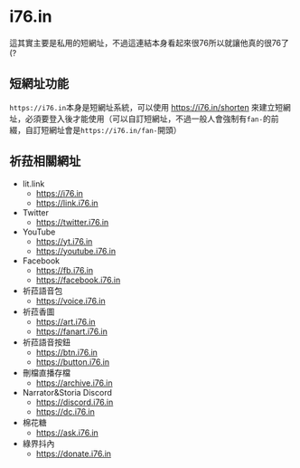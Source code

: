 # i76.in

這其實主要是私用的短網址，不過這連結本身看起來很76所以就讓他真的很76了(?

## 短網址功能

`https://i76.in`本身是短網址系統，可以使用 <https://i76.in/shorten> 來建立短網址，必須要登入後才能使用（可以自訂短網址，不過一般人會強制有`fan-`的前綴，自訂短網址會是`https://i76.in/fan-`開頭）

## 祈菈相關網址

- lit.link
  - <https://i76.in>
  - <https://link.i76.in>
- Twitter
  - <https://twitter.i76.in>
- YouTube
  - <https://yt.i76.in>
  - <https://youtube.i76.in>
- Facebook
  - <https://fb.i76.in>
  - <https://facebook.i76.in>
- 祈菈語音包
  - <https://voice.i76.in>
- 祈菈香圖
  - <https://art.i76.in>
  - <https://fanart.i76.in>
- 祈菈語音按鈕
  - <https://btn.i76.in>
  - <https://button.i76.in>
- 刪檔直播存檔
  - <https://archive.i76.in>
- Narrator&Storia Discord
  - <https://discord.i76.in>
  - <https://dc.i76.in>
- 棉花糖
  - <https://ask.i76.in>
- 綠界抖內
  - <https://donate.i76.in>
